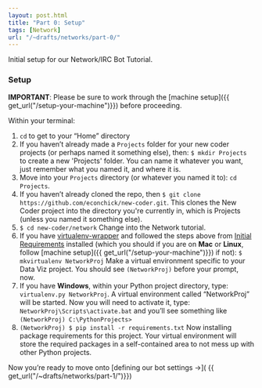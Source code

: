 ```yaml
---
layout: post.html
title: "Part 0: Setup"
tags: [Network]
url: "/~drafts/networks/part-0/"
---
```


Initial setup for our Network/IRC Bot Tutorial.

### Setup

**IMPORTANT**: Please be sure to work through the [machine setup]({{ get_url("/setup-your-machine")}}) before proceeding.

Within your terminal:

1. `cd` to get to your “Home” directory
2. If you haven’t already made a `Projects` folder for your new coder projects (or perhaps named it something else), then: `$ mkdir Projects` to create a new 'Projects' folder. You can name it whatever you want, just remember what you named it, and where it is.
3. Move into your `Projects` directory (or whatever you named it to): `cd Projects`.
4. If you haven’t already cloned the repo, then `$ git clone https://github.com/econchick/new-coder.git`. This clones the New Coder project into the directory you're currently in, which is Projects (unless you named it something else).
5. `$ cd new-coder/network` Change into the Network tutorial.
6.  If you have [virtualenv-wrapper](http://pypi.python.org/pypi/virtualenvwrapper) and followed the steps above from [Initial Requirements](#initial-requirements) installed (which you should if you are on **Mac** or **Linux**, follow [machine setup]({{ get_url("/setup-your-machine")}}) if not): `$ mkvirtualenv NetworkProj` Make a virtual environment specific to your Data Viz project. You should see `(NetworkProj)` before your prompt, now.
7. If you have **Windows**, within your Python project directory, type:  `virtualenv.py NetworkProj`. A virtual environment called “NetworkProj” will be started.  Now you will need to activate it, type: `NetworkProj\Scripts\activate.bat` and you’ll see something like `(NetworkProj) C:\PythonProjects>`
8. `(NetworkProj) $ pip install -r requirements.txt` Now installing package requirements for this project. Your virtual environment will store the required packages in a self-contained area to not mess up with other Python projects.


Now you’re ready to move onto [defining our bot settings &rarr;]( {{ get_url("/~drafts/networks/part-1/")}})

